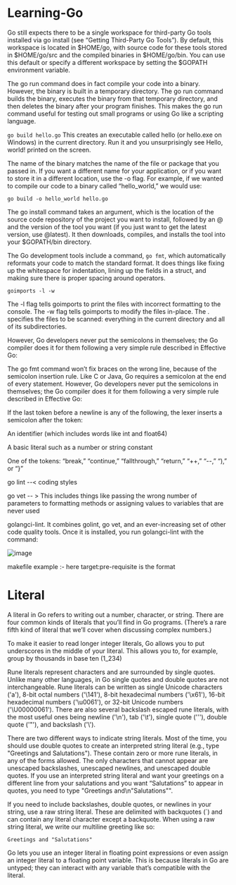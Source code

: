 # Learning-Go
Go still expects there to be a single workspace for third-party Go tools installed via go install (see “Getting Third-Party Go Tools”). By default, this workspace is located in $HOME/go, with source code for these tools stored in $HOME/go/src and the compiled binaries in $HOME/go/bin. You can use this default or specify a different workspace by setting the $GOPATH environment variable.

The go run command does in fact compile your code into a binary. However, the binary is built in a temporary directory. The go run command builds the binary, executes the binary from that temporary directory, and then deletes the binary after your program finishes. This makes the go run command useful for testing out small programs or using Go like a scripting language.

`go build hello.go`
This creates an executable called hello (or hello.exe on Windows) in the current directory. Run it and you unsurprisingly see Hello, world! printed on the screen.

The name of the binary matches the name of the file or package that you passed in. If you want a different name for your application, or if you want to store it in a different location, use the -o flag. For example, if we wanted to compile our code to a binary called “hello_world,” we would use:

`go build -o hello_world hello.go`

The go install command takes an argument, which is the location of the source code repository of the project you want to install, followed by an @ and the version of the tool you want (if you just want to get the latest version, use @latest). It then downloads, compiles, and installs the tool into your $GOPATH/bin directory.

The Go development tools include a command, `go fmt`, which automatically reformats your code to match the standard format. It does things like fixing up the whitespace for indentation, lining up the fields in a struct, and making sure there is proper spacing around operators.

`goimports -l -w`

The -l flag tells goimports to print the files with incorrect formatting to the console. The -w flag tells goimports to modify the files in-place. The . specifies the files to be scanned: everything in the current directory and all of its subdirectories.

However, Go developers never put the semicolons in themselves; the Go compiler does it for them following a very simple rule described in Effective Go:

The go fmt command won’t fix braces on the wrong line, because of the semicolon insertion rule. Like C or Java, Go requires a semicolon at the end of every statement. However, Go developers never put the semicolons in themselves; the Go compiler does it for them following a very simple rule described in Effective Go:

If the last token before a newline is any of the following, the lexer inserts a semicolon after the token:

An identifier (which includes words like int and float64)

A basic literal such as a number or string constant

One of the tokens: “break,” “continue,” “fallthrough,” “return,” “++,” “--,” “),” or “}”

go lint --< coding styles

go vet -- > This includes things like passing the wrong number of parameters to formatting methods or assigning values to variables that are never used  

 golangci-lint. It combines golint, go vet, and an ever-increasing set of other code quality tools. Once it is installed, you run golangci-lint with the command:
 
 ![image](https://user-images.githubusercontent.com/4143476/138606066-38c53570-ac51-4e1e-bdff-4ad676ae7494.png)
 
 makefile example :- here target:pre-requisite is the format
 
 # Literal
 A literal in Go refers to writing out a number, character, or string. There are four common kinds of literals that you’ll find in Go programs. (There’s a rare fifth kind of literal that we’ll cover when discussing complex numbers.)
 
 To make it easier to read longer integer literals, Go allows you to put underscores in the middle of your literal. This allows you to, for example, group by thousands in base ten (1_234)

Rune literals represent characters and are surrounded by single quotes. Unlike many other languages, in Go single quotes and double quotes are not interchangeable. Rune literals can be written as single Unicode characters ('a'), 8-bit octal numbers ('\141'), 8-bit hexadecimal numbers ('\x61'), 16-bit hexadecimal numbers ('\u0061'), or 32-bit Unicode numbers ('\U00000061'). There are also several backslash escaped rune literals, with the most useful ones being newline ('\n'), tab ('\t'), single quote ('\''), double quote ('\"'), and backslash ('\\').


There are two different ways to indicate string literals. Most of the time, you should use double quotes to create an interpreted string literal (e.g., type "Greetings and Salutations"). These contain zero or more rune literals, in any of the forms allowed. The only characters that cannot appear are unescaped backslashes, unescaped newlines, and unescaped double quotes. If you use an interpreted string literal and want your greetings on a different line from your salutations and you want “Salutations” to appear in quotes, you need to type "Greetings and\n\"Salutations\"".

If you need to include backslashes, double quotes, or newlines in your string, use a raw string literal. These are delimited with backquotes (`) and can contain any literal character except a backquote. When using a raw string literal, we write our multiline greeting like so:

`Greetings and
"Salutations"`

Go lets you use an integer literal in floating point expressions or even assign an integer literal to a floating point variable. This is because literals in Go are untyped; they can interact with any variable that’s compatible with the literal. 




